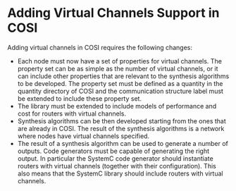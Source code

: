 # Adding Virtual Channels Support in COSI #

Adding virtual channels in COSI requires the following changes:

  * Each node must now have a set of properties for virtual channels. The property set can be as simple as the number of virtual channels, or it can include other properties that are relevant to the synthesis algorithms to be developed. The property set must be defined as a quantity in the quantity directory of COSI and the communication structure label must be extended to include these property set.
  * The library must be extended to include models of performance and cost for routers with virtual channels.
  * Synthesis algorithms can be then developed starting from the ones that are already in COSI. The result of the synthesis algorithms is a network where nodes have virtual channels specified.
  * The result of a synthesis algorithm can be used to generate a number of outputs. Code generators must be capable of generating the right output. In particular the SystemC code generator should instantiate routers with virtual channels (together with their configuration). This also means that the SystemC library should include routers with virtual channels.